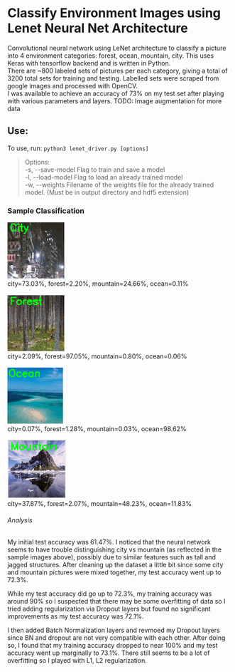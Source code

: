 # Classify Environment Images using Lenet Neural Net Architecture
Convolutional neural network using LeNet architecture to classify a picture into 4 environment categories: forest, ocean, mountain, city. This uses Keras with tensorflow backend and is written in Python.  
There are ~800 labeled sets of pictures per each category, giving a total of 3200 total sets for training and testing. Labelled sets were scraped from google images and processed with OpenCV.  
I was available to achieve an accuracy of 73% on my test set after playing with various parameters and layers.
TODO: Image augmentation for more data

## Use:
To use, run: `python3 lenet_driver.py [options]`  
>Options:  
    -s, --save-model    Flag to train and save a model  
    -l, --load-model    Flag to load an already trained model  
    -w, --weights       Filename of the weights file for the already trained model. (Must be in output directory and hdf5 extension)  

### Sample Classification
![alt text](screenshots/sample1.png)<br>
city=73.03%, forest=2.20%, mountain=24.66%, ocean=0.11%
<br><br>
![alt text](screenshots/sample2.png)<br>
city=2.09%, forest=97.05%, mountain=0.80%, ocean=0.06%
<br><br>
![alt text](screenshots/sample3.png)<br>
city=0.07%, forest=1.28%, mountain=0.03%, ocean=98.62%
<br><br>
![alt text](screenshots/sample4.png)<br>
city=37.87%, forest=2.07%, mountain=48.23%, ocean=11.83%

###### Analysis
My initial test accuracy was 61.47%. I noticed that the neural network seems to have trouble distinguishing city vs mountain (as reflected in the sample images above), possibly due to similar features such as tall and jagged structures. After cleaning up the dataset a little bit since some city and mountain pictures were mixed together, my test accuracy went up to 72.3%.

While my test accuracy did go up to 72.3%, my training accuracy was around 90% so I suspected that there may be some overfitting of data so I tried adding regularization via Dropout layers but found no significant improvements as my test accuracy was 72.1%. 

I then added Batch Normalization layers and revmoed my Dropout layers since BN and dropout are not very compatible with each other. After doing so, I found that my training accuracy dropped to near 100% and my test accuracy went up marginally to 73.1%. There still seems to be a lot of overfitting so I played with L1, L2 regularization.

